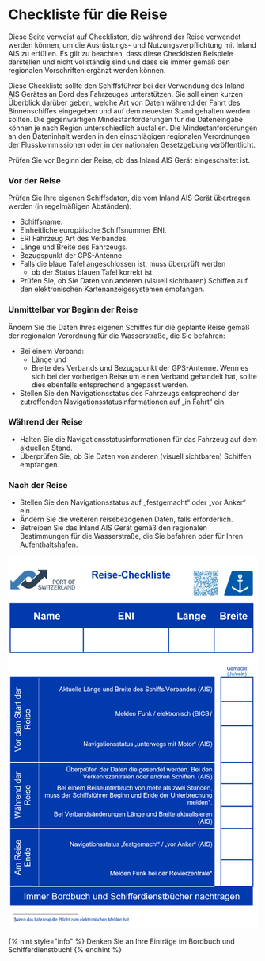 # Checkliste für die Reise

Diese Seite verweist auf Checklisten, die während der Reise verwendet werden können, um die Ausrüstungs- und Nutzungsverpflichtung mit Inland AIS zu erfüllen. Es gilt zu beachten, dass diese Checklisten Beispiele darstellen und nicht vollständig sind und dass sie immer gemäß den regionalen Vorschriften ergänzt werden können.

Diese Checkliste sollte den Schiffsführer bei der Verwendung des Inland AIS Gerätes an Bord des Fahrzeuges unterstützen. Sie soll einen kurzen Überblick darüber geben, welche Art von Daten während der Fahrt des Binnenschiffes eingegeben und auf dem neuesten Stand gehalten werden sollten. Die gegenwärtigen Mindestanforderungen für die Dateneingabe können je nach Region unterschiedlich ausfallen. Die Mindestanforderungen an den Dateninhalt werden in den einschlägigen regionalen Verordnungen der Flusskommissionen oder in der nationalen Gesetzgebung veröffentlicht.

Prüfen Sie vor Beginn der Reise, ob das Inland AIS Gerät eingeschaltet ist.

### **Vor der Reise**

Prüfen Sie Ihre eigenen Schiffsdaten, die vom Inland AIS Gerät übertragen werden \(in regelmäßigen Abständen\):

* Schiffsname.
* Einheitliche europäische Schiffsnummer ENI.
* ERI Fahrzeug Art des Verbandes.
* Länge und Breite des Fahrzeugs.
* Bezugspunkt der GPS-Antenne.
* Falls die blaue Tafel angeschlossen ist, muss überprüft werden
  * ob der Status blauen Tafel korrekt ist.
* Prüfen Sie, ob Sie Daten von anderen \(visuell sichtbaren\) Schiffen auf den elektronischen Kartenanzeigesystemen empfangen.

### **Unmittelbar vor Beginn der Reise**

Ändern Sie die Daten Ihres eigenen Schiffes für die geplante Reise gemäß der regionalen Verordnung für die Wasserstraße, die Sie befahren:

* Bei einem Verband:
  * Länge und
  * Breite des Verbands und Bezugspunkt der GPS-Antenne. Wenn es sich bei der vorherigen Reise um einen Verband gehandelt hat, sollte dies ebenfalls entsprechend angepasst werden.
* Stellen Sie den Navigationsstatus des Fahrzeugs entsprechend der zutreffenden Navigationsstatusinformationen auf „in Fahrt“ ein.

### **Während der Reise**

* Halten Sie die Navigationsstatusinformationen für das Fahrzeug auf dem aktuellen Stand.
* Überprüfen Sie, ob Sie Daten von anderen \(visuell sichtbaren\) Schiffen empfangen.

### **Nach der Reise**

* Stellen Sie den Navigationsstatus auf „festgemacht“ oder „vor Anker“ ein.
* Ändern Sie die weiteren reisebezogenen Daten, falls erforderlich.
* Betreiben Sie das Inland AIS Gerät gemäß den regionalen Bestimmungen für die Wasserstraße, die Sie befahren oder für Ihren Aufenthaltshafen.

![Beispiel](.gitbook/assets/de_checklist.png)

{% hint style="info" %}
Denken Sie an Ihre Einträge im Bordbuch und Schifferdienstbuch!
{% endhint %}



